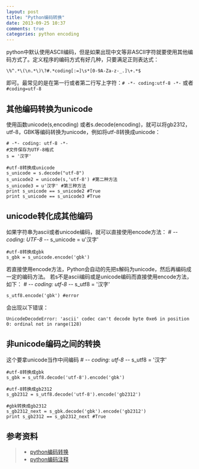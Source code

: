 ```yaml
---
layout: post
title: "Python编码转换"
date: 2013-09-25 10:37
comments: true
categories: python encoding
---
```


python中默认使用ASCII编码，但是如果出现中文等非ASCII字符就要使用其他编码方式了。定义程序的编码方式有好几种，只要满足正则表达式：

    \%^.*\(\n.*\)\?#.*coding[:=]\s*[0-9A-Za-z-_.]\+.*$                            
    
即可。最常见的是在第一行或者第二行写上字符：`# -*- coding:utf-8 -*-`  或者 ` #coding=utf-8 `

其他编码转换为unicode
-----------------
使用函数unicode(s,encoding) 或者s.decode(encoding)，就可以将gb2312，utf-8，GBK等编码转换为unicode，例如将utf-8转换成unicode：
    
    # -*- coding: utf-8 -*-
    #文件保存为UTF-8格式
    s = '汉字'
    
    #utf-8转换成unicode
    s_unicode = s.decode("utf-8")  
    s_unicode2 = unicode(s,'utf-8') #第二种方法
    s_unicode3 = u'汉字' #第三种方法
    print s_unicode == s_unicode2 #True
    print s_unicode == s_unicode3 #True
unicode转化成其他编码
-----------------------------
如果字符串为ascii或者unicode编码，就可以直接使用encode方法：
    # -*- coding: UTF-8 -*-
    s_unicode = u'汉字'
    
    #utf-8转换成gbk
    s_gbk = s_unicode.encode('gbk')

若直接使用encode方法，Python会自动的先把s解码为unicode，然后再编码成一定的编码方法。
若s不是ascii编码或是unicode编码而直接使用encode方法，如下：
    # -*- coding: utf-8 -*-
    s_utf8 = '汉字'
    
    s_utf8.encode('gbk') #error
会出现以下错误：    

    UnicodeDecodeError: 'ascii' codec can't decode byte 0xe6 in position 0: ordinal not in range(128)

非unicode编码之间的转换
-------------------
这个要拿unicode当作中间编码
    # -*- coding: utf-8 -*-
    s_utf8 = '汉字'
    
    #utf-8转换成gbk
    s_gbk = s_utf8.decode('utf-8').encode('gbk')
    
    #utf-8转换成gb2312
    s_gb2312 = s_utf8.decode('utf-8').encode('gb2312')
    
    #gbk转换成gb2312
    s_gb2312_next = s_gbk.decode('gbk').encode('gb2312')
    print s_gb2312 == s_gb2312_next #True

参考资料
-----------------
> - [python编码转换](http://www.pythonclub.org/python-basic/codec)
> - [python编码注释](http://my.oschina.net/u/1178546/blog/146660)